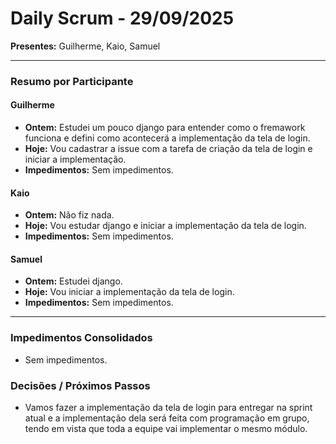 # Daily Scrum - 29/09/2025

**Presentes:** Guilherme, Kaio, Samuel

---

### Resumo por Participante

#### Guilherme
* **Ontem:** Estudei um pouco django para entender como o fremawork funciona e defini como acontecerá a implementação da tela de login.
* **Hoje:** Vou cadastrar a issue com a tarefa de criação da tela de login e iniciar a implementação.
* **Impedimentos:** Sem impedimentos.

#### Kaio
* **Ontem:** Não fiz nada.
* **Hoje:** Vou estudar django e iniciar a implementação da tela de login.
* **Impedimentos:** Sem impedimentos.

#### Samuel
* **Ontem:** Estudei django.
* **Hoje:** Vou iniciar a implementação da tela de login.
* **Impedimentos:** Sem impedimentos.

---

### Impedimentos Consolidados
* Sem impedimentos.

### Decisões / Próximos Passos
* Vamos fazer a implementação da tela de login para entregar na sprint atual e a implementação dela será feita com programação em grupo, tendo em vista que toda a equipe vai implementar o mesmo módulo.
